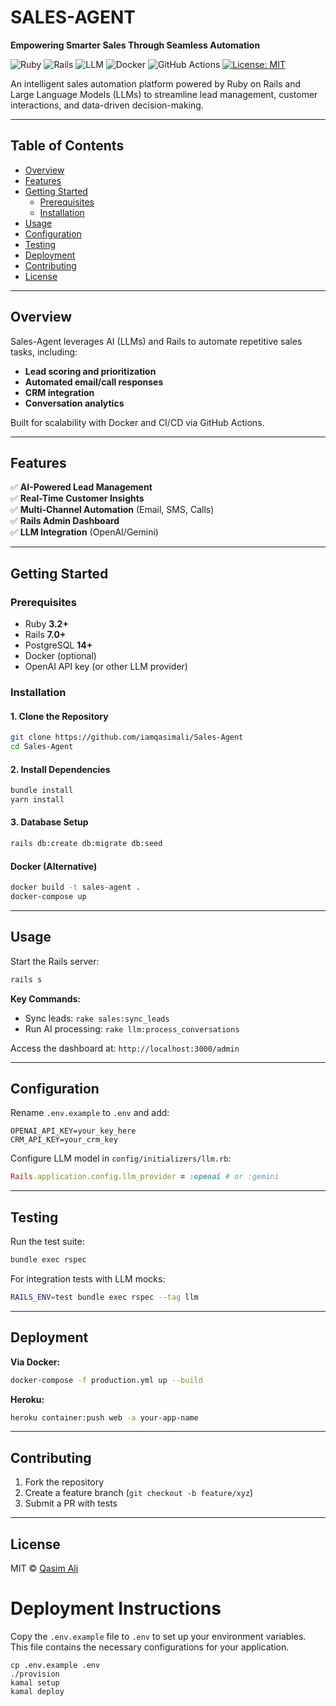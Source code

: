 # SALES-AGENT

**Empowering Smarter Sales Through Seamless Automation**  

![Ruby](https://img.shields.io/badge/Ruby-CC342D?style=for-the-badge&logo=ruby&logoColor=white)
![Rails](https://img.shields.io/badge/Rails-%23CC0000.svg?style=for-the-badge&logo=ruby-on-rails&logoColor=white)
![LLM](https://img.shields.io/badge/LLM-OpenAI-blue?style=for-the-badge&logo=openai&logoColor=white)
![Docker](https://img.shields.io/badge/Docker-2CA5E0?style=for-the-badge&logo=docker&logoColor=white)
![GitHub Actions](https://img.shields.io/badge/GitHub_Actions-2088FF?style=for-the-badge&logo=github-actions&logoColor=white)
[![License: MIT](https://img.shields.io/badge/License-MIT-yellow.svg)](https://opensource.org/licenses/MIT)

An intelligent sales automation platform powered by Ruby on Rails and Large Language Models (LLMs) to streamline lead management, customer interactions, and data-driven decision-making.


---

## Table of Contents
- [Overview](#overview)
- [Features](#features)
- [Getting Started](#getting-started)
  - [Prerequisites](#prerequisites)
  - [Installation](#installation)
- [Usage](#usage)
- [Configuration](#configuration)
- [Testing](#testing)
- [Deployment](#deployment)
- [Contributing](#contributing)
- [License](#license)

---

## Overview
Sales-Agent leverages AI (LLMs) and Rails to automate repetitive sales tasks, including:
- **Lead scoring and prioritization**  
- **Automated email/call responses**  
- **CRM integration**  
- **Conversation analytics**  

Built for scalability with Docker and CI/CD via GitHub Actions.

---

## Features
✅ **AI-Powered Lead Management**  
✅ **Real-Time Customer Insights**  
✅ **Multi-Channel Automation** (Email, SMS, Calls)  
✅ **Rails Admin Dashboard**  
✅ **LLM Integration** (OpenAI/Gemini)  

---

## Getting Started

### Prerequisites
- Ruby **3.2+**  
- Rails **7.0+**  
- PostgreSQL **14+**  
- Docker (optional)  
- OpenAI API key (or other LLM provider)  

### Installation

#### 1. Clone the Repository
```bash
git clone https://github.com/iamqasimali/Sales-Agent
cd Sales-Agent
```

#### 2. Install Dependencies
```bash
bundle install
yarn install
```

#### 3. Database Setup
```bash
rails db:create db:migrate db:seed
```

#### Docker (Alternative)
```bash
docker build -t sales-agent .
docker-compose up
```

---

## Usage
Start the Rails server:
```bash
rails s
```

**Key Commands:**
- Sync leads: `rake sales:sync_leads`  
- Run AI processing: `rake llm:process_conversations`  

Access the dashboard at: `http://localhost:3000/admin`

---

## Configuration
Rename `.env.example` to `.env` and add:
```env
OPENAI_API_KEY=your_key_here
CRM_API_KEY=your_crm_key
```

Configure LLM model in `config/initializers/llm.rb`:
```ruby
Rails.application.config.llm_provider = :openai # or :gemini
```

---

## Testing
Run the test suite:
```bash
bundle exec rspec
```

For integration tests with LLM mocks:
```bash
RAILS_ENV=test bundle exec rspec --tag llm
```

---

## Deployment
**Via Docker:**
```bash
docker-compose -f production.yml up --build
```

**Heroku:**
```bash
heroku container:push web -a your-app-name
```

---

## Contributing
1. Fork the repository  
2. Create a feature branch (`git checkout -b feature/xyz`)  
3. Submit a PR with tests  

---

## License
MIT © [Qasim Ali](https://github.com/iamqasimali)


# Deployment Instructions

Copy the `.env.example` file to `.env` to set up your environment variables. This file contains the necessary configurations for your application.

```
cp .env.example .env
./provision
kamal setup
kamal deploy
```